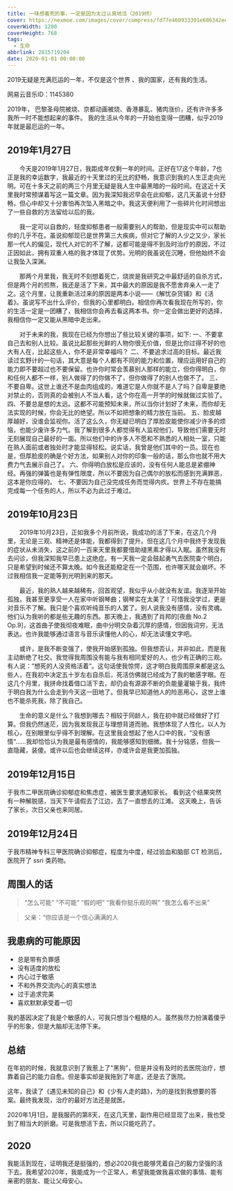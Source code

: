 ```yaml
---
title: 一味想着死的事，一定是因为太过认真地活（2019终）
cover: https://nexmoe.com/images/cover/compress/fd77e460933391e686342eed6c682cda.jpg
coverWidth: 1200
coverHeight: 768
tags:
  - 生命
abbrlink: 2815719204
date: 2020-01-01 00:00:00
---
```


2019无疑是充满厄运的一年，不仅是这个世界 、我的国家，还有我的生活。

<!--more-->

网易云音乐ID：1145380

2019年，
巴黎圣母院被烧、京都动画被烧、香港暴乱、猪肉涨价，还有许许多多我所一时不能想起来的事件。
我的生活从今年的一开始也变得一团糟，似乎2019年就是最厄运的一年。

## 2019年1月27日
　　今天是2019年1月27日，我距成年仅剩一年的时间。正好在17这个年龄，7也正是我的幸运数字，我最近的十天里过的无比的舒畅，我意识到我的人生正走向光明。可在十多天之前的两三个月里无疑是我人生中最黑暗的一段时间。在这近十天里我时常预谋着写这一篇文章。因为我深知我迟早会在此抑郁，这几天虽说十分舒畅，但心中却又十分害怕再次坠入黑暗之中。我这天便利用了一些碎片化时间想出了一些自救的方法留给以后的我。

　　我一定可以自救的，轻度抑郁患者一般需要别人的帮助，但是现实中可以帮助你的几乎不在。虽说抑郁现已是世界第三大疾病，但对它了解的人少之又少，家长那一代人的偏见，现代人对它的不了解，这都可能是得不到及时治疗的原因，不过正因如此，拥有双重人格的我才体现了优势。光明的我虽说在沉睡，但他始终不会让我坠入深渊。

　　那两个月里我，我无时不刻想着死亡，烧炭是我研究之中最舒适的自杀方式，但是两个月的煎熬，我还是活了下来，其中最大的原因是我不愿舍弃亲人一走了之。这个月里，让我重新活过来的原因是两本小说——《解忧杂货铺》和《活着》。虽说写不出什么评价，但我的心里都明白。相信你再次看我现在所写的，你的生活一定是一团糟了，我相信你会再去看这两本书。你一定会做出更好的选择，我相信你一定又能从黑暗中走出来。

　　对于未来的我，我现在已经为你想出了些比较关键的事项，如下:
一、不要拿自己去和别人比较。虽说比起那些光鲜的人物你很无价值，但是比你过得不好的也大有人在，比起这些人，你不是非常幸福吗？
二、不要追求过高的目标。最近我读过玄野计的一句话，其大意是每个人都有不同的能力和位置，理应运用好自己的能力即不要超过也不要保留。也许你时常会羡慕别人那样的能立，但你得明白，你和任何人都不一样，别人做得了的你做不了，但你做得了的别人也做不了。
三、不要自卑。这世上谁还不是血肉组成的，难道它是人你就不是人了吗？自卑是要绝对禁止的，否则真的会被别人不当人看，这个你在高一开学的时候就做过实验了。
四、不要总是想的太远。这都不可能预知未来，所以当你计划好了未来，而你却无法实现的时候，你会无比的绝望。所以不如把想象的精力放在当前。
五、脸皮越厚越好，没谁会监视你。活了这么久，你无疑已明白了厚脸皮能使你减少许多的烦恼，也能少废许多力气。我了解到很多人都觉得有人监视他们，导致他们需要无时无刻展现自己最好的一面。所以他们中的许多人不愿和不熟悉的人相处一室，只能在熟人面前或者独处时才能显得轻松。说实话，我曾是他们其中的一员。现在也是，但厚脸皮的确是个好方法，如果别人对你的印象一般的话，那么你也就不用大费力气去展示自己了。
六、你得明白放松是应该的，没有任何人能总是紧绷神经。再强的弹簧也是有弹性限度，所以不要因为自己偶尔的放松而感到充满罪恶，这本是你应得的。
七、不要因为自己没完成任务而觉得内疚。世界上不存在能搞完成每一个任务的人，所以不必为此过于难过。

## 2019年10月23日
　　2019年10月23日，正如我多个月前所说，我成功的活了下来，在这几个月里，无论是三观、精神还是体能，我都得到了提升。但在这几个月中我终于发现我的症状从未消失，这之前的一百来天里我都要借助褪黑素才得以入眠。虽然我没有去问诊，但我深知我早已患上这绝症。有一天我一定会鼓起勇气去医院查个明白，只是希望到时候还不算太晚。如今我还能稳定在一个范围，也许哪天就会崩坏。不过我相信我一定能等到光明到来的那天。

　　最近，我的熟人越来越稀有，回首观望，我似乎从小就没有友谊。我逐渐开始孤独，我甚至更享受一人在家中听钢琴曲；钢琴实在太美了！可惜我没学过，更是对音乐不了解。我只是个喜欢听纯音乐的人罢了。别人说我没有感情，没有灵魂。他们认为我听的都是些无趣的东西。那天晚上，我遇到了肖邦的[夜曲 No.2 Op.9]，这首曲子使我彻夜难眠，曲中分明交杂着沉厚的感情，但因我词穷，无法表达。也许我能够通过语言与音乐读懂他人的心，却无法读懂文字吧。

　　或许，是我不断变强了，使我开始感到孤独。但我想否认，并非如此，而是我主动断绝了社交。我觉得我周围没有能与我有相同爱好的人，也少有正确的三观。有人说：“想死的人没资格活着“。这句话使我惊愕，这才明白我周围原来都是这么些人，在我初中决定五十岁左右自杀后，死活仿佛就已经成为了我的敏感字眼。在这几个月里，我拼命找着借口活下去，却仍会有源源不断的负能量灌输于我，我终于明白我为什么会走到今天这一田地了。但我早已知道他人的险恶用心，这世上谁也不能杀死我，除了我自己。

　　生命的意义是什么？我想到哪去？相较于同龄人，我在初中就已经做好了打算。但我仍然迷茫，因为我发现我正与理想背道而驰。我想体现了人性化，以人为核心，在别眼里似乎得不到理解。在这里我会想起了他人口中的我，“没有感情“……我却恰恰认为我是最有感情的，我能够感知到细微。我十分铭感，但我一直隐藏，装傻。或许以后也会继续这样，亦或许会是我更加孤独。

## 2019年12月15日
于我市二甲医院确诊抑郁症和焦虑症，被医生要求通知家长。
看到这个结果突然有一种解脱感，当天下午请假去了江边，去了一直想去的江滩。
这天晚上，告诉了家长，次日父亲也来同居。

## 2019年12月24日
于我市精神专科三甲医院确诊抑郁症，程度为中度，经过验血和脑部 CT 检测后，医院开了 ssri 类药物。

## 周围人的话

> “怎么可能”
> “不可能”
> “假的吧”
> “我看你挺乐观的啊”
> “我怎么看不出来”

> 父亲：“你应该是一个信心满满的人

## 我患病的可能原因
- 总是带有负罪感
- 没有适度的放松
- 内心过于敏感
- 不和外界交流内心的真实想法
- 过于追求完美
- 喜欢默默承受着一切

我的基因决定了我是个敏感的人，可我只想当个粗糙的人。虽然我尽力扮演着傻乎乎的形象，但是大脑却无法停下来。

## 总结
在年初的时候，我就意识到了我惹上了"黑狗"，但是并没有及时的去医院治疗，想靠着自己的能力自愈。但是事实却是我拖到了年底，还是去了医院。

这年，我读了《遇见未知的自己》和《少有人走的路》，为的是找到我想要的答案。最终我发现，治疗的最好方法还是就医。

2020年1月1日，是我服药的第8天，在这几天里，副作用已经显现了出来，我也受到了相当大的折磨。可是我想活下去，所以只能吃药了。

## 2020
我能活到现在，证明我还是挺强的，想必2020我也能够凭着自己的毅力坚强的活下去。我希望2020年，我能成为一个正常人，希望我能做我喜欢做的事情、能有亲密的朋友、能让父母安心。